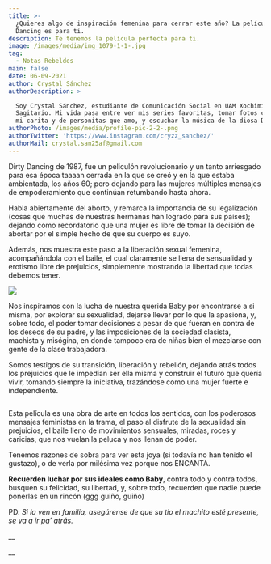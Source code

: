 ```yaml
---
title: >-
  ¿Quieres algo de inspiración femenina para cerrar este año? La película Dirty
  Dancing es para ti.
description: Te tenemos la película perfecta para ti.
image: /images/media/img_1079-1-1-.jpg
tag:
  - Notas Rebeldes
main: false
date: 06-09-2021
author: Crystal Sánchez
authorDescription: >

  Soy Crystal Sánchez, estudiante de Comunicación Social en UAM Xochimilco.
  Sagitario. Mi vida pasa entre ver mis series favoritas, tomar fotos chidas de
  mi carita y de personitas que amo, y escuchar la música de la diosa Dua Lipa.
authorPhoto: /images/media/profile-pic-2-2-.png
authorTwitter: 'https://www.instagram.com/cryzz_sanchez/'
authorMail: crystal.san25af@gmail.com
---
```

Dirty Dancing de 1987, fue un peliculón revolucionario y un tanto arriesgado para esa época taaaan cerrada en la que se creó y en la que estaba ambientada, los años 60; pero dejando para las mujeres múltiples mensajes de empoderamiento que continúan retumbando hasta ahora.



Habla abiertamente del aborto, y remarca la importancia de su legalización (cosas que muchas de nuestras hermanas han logrado para sus países); dejando como recordatorio que una mujer es libre de tomar la decisión de abortar por el simple hecho de que su cuerpo es suyo. 



Además, nos muestra este paso a la liberación sexual femenina, acompañándola con el baile, el cual claramente se llena de sensualidad y erotismo libre de prejuicios, simplemente mostrando la libertad que todas debemos tener.





![](/images/media/img_1078-2-1-.jpg)



Nos inspiramos con la lucha de nuestra querida Baby por encontrarse a si misma, por explorar su sexualidad, dejarse llevar por lo que la apasiona, y, sobre todo, el poder tomar decisiones a pesar de que fueran en contra de los deseos de su padre, y las imposiciones de la sociedad clasista, machista y misógina, en donde tampoco era de niñas bien el mezclarse con gente de la clase trabajadora. 



Somos testigos de su transición, liberación y rebelión, dejando atrás todos los prejuicios que le impedían ser ella misma y construir el futuro que quería vivir, tomando siempre la iniciativa, trazándose como una mujer fuerte e independiente. 



![]()





Esta película es una obra de arte en todos los sentidos, con los poderosos mensajes feministas en la trama, el paso al disfrute de la sexualidad sin prejuicios, el baile lleno de movimientos sensuales, miradas, roces y caricias, que nos vuelan la peluca y nos llenan de poder. 



Tenemos razones de sobra para ver esta joya (si todavía no han tenido el gustazo), o de verla por milésima vez porque nos ENCANTA. 



**Recuerden luchar por sus ideales como Baby**, contra todo y contra todos, busquen su felicidad, su libertad, y, sobre todo, recuerden que nadie puede ponerlas en un rincón (ggg guiño, guiño)



PD. _Si la ven en familia, asegúrense de que su tío el machito esté presente, se va a ir pa’ atrás._ 


__

__
